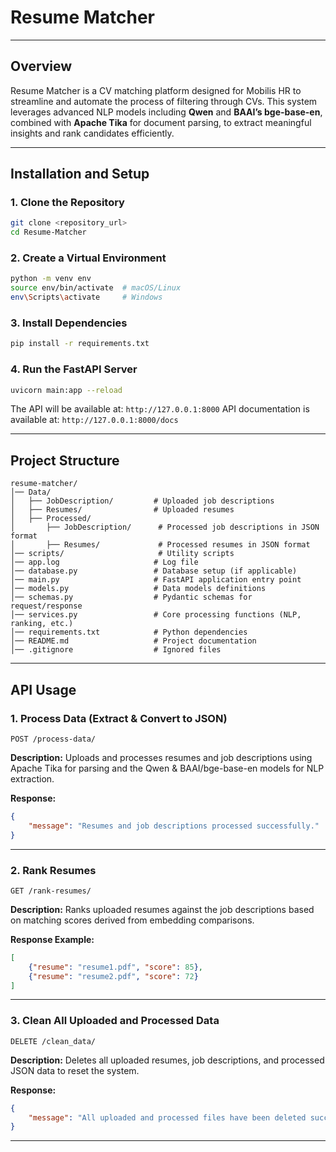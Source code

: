 
# Resume Matcher

---

## Overview

Resume Matcher is a CV matching platform designed for Mobilis HR to streamline and automate the process of filtering through CVs. This system leverages advanced NLP models including **Qwen** and **BAAI’s bge-base-en**, combined with **Apache Tika** for document parsing, to extract meaningful insights and rank candidates efficiently.

---

## Installation and Setup

### 1. Clone the Repository

```bash
git clone <repository_url>
cd Resume-Matcher
````

### 2. Create a Virtual Environment

```bash
python -m venv env
source env/bin/activate  # macOS/Linux
env\Scripts\activate     # Windows
```

### 3. Install Dependencies

```bash
pip install -r requirements.txt
```

### 4. Run the FastAPI Server

```bash
uvicorn main:app --reload
```

The API will be available at: `http://127.0.0.1:8000`
API documentation is available at: `http://127.0.0.1:8000/docs`

---

## Project Structure

```
resume-matcher/
│── Data/
│   ├── JobDescription/         # Uploaded job descriptions
│   ├── Resumes/                # Uploaded resumes
│   ├── Processed/
│       ├── JobDescription/      # Processed job descriptions in JSON format
│       ├── Resumes/             # Processed resumes in JSON format
│── scripts/                     # Utility scripts
│── app.log                     # Log file
│── database.py                 # Database setup (if applicable)
│── main.py                     # FastAPI application entry point
│── models.py                   # Data models definitions
│── schemas.py                  # Pydantic schemas for request/response
│── services.py                 # Core processing functions (NLP, ranking, etc.)
│── requirements.txt            # Python dependencies
│── README.md                   # Project documentation
│── .gitignore                  # Ignored files
```

---

## API Usage

### 1. Process Data (Extract & Convert to JSON)

```http
POST /process-data/
```

**Description:**
Uploads and processes resumes and job descriptions using Apache Tika for parsing and the Qwen & BAAI/bge-base-en models for NLP extraction.

**Response:**

```json
{
    "message": "Resumes and job descriptions processed successfully."
}
```

---

### 2. Rank Resumes

```http
GET /rank-resumes/
```

**Description:**
Ranks uploaded resumes against the job descriptions based on matching scores derived from embedding comparisons.

**Response Example:**

```json
[
    {"resume": "resume1.pdf", "score": 85},
    {"resume": "resume2.pdf", "score": 72}
]
```

---

### 3. Clean All Uploaded and Processed Data

```http
DELETE /clean_data/
```

**Description:**
Deletes all uploaded resumes, job descriptions, and processed JSON data to reset the system.

**Response:**

```json
{
    "message": "All uploaded and processed files have been deleted successfully."
}
```

---


